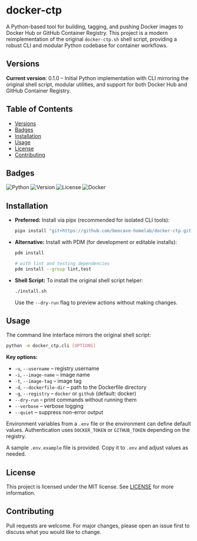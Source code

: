 # docker-ctp

A Python-based tool for building, tagging, and pushing Docker images to Docker Hub or GitHub Container Registry. This project is a modern reimplementation of the original `docker-ctp.sh` shell script, providing a robust CLI and modular Python codebase for container workflows.

## Versions

**Current version**: 0.1.0 – Initial Python implementation with CLI mirroring the original shell script, modular utilities, and support for both Docker Hub and GitHub Container Registry.

## Table of Contents

- [Versions](#versions)
- [Badges](#badges)
- [Installation](#installation)
- [Usage](#usage)
- [License](#license)
- [Contributing](#contributing)

## Badges

![Python](https://img.shields.io/badge/python-3.12%2B-blue)
![Version](https://img.shields.io/badge/version-0.1.0-blue)
![License](https://img.shields.io/badge/license-MIT-green)
![Docker](https://img.shields.io/badge/docker-supported-blue)

## Installation

- **Preferred:** Install via pipx (recommended for isolated CLI tools):

  ```bash
  pipx install "git+https://github.com/beecave-homelab/docker-ctp.git"
  ```

- **Alternative:** Install with PDM (for development or editable installs):

  ```bash
  pdm install

  # with lint and testing dependencies
  pdm install --group lint,test
  ```

- **Shell Script:** To install the original shell script helper:

  ```bash
  ./install.sh
  ```

  Use the `--dry-run` flag to preview actions without making changes.

## Usage

The command line interface mirrors the original shell script:

```bash
python -m docker_ctp.cli [OPTIONS]
```

**Key options:**

- `-u`, `--username` – registry username
- `-i`, `--image-name` – image name
- `-t`, `--image-tag` – image tag
- `-d`, `--dockerfile-dir` – path to the Dockerfile directory
- `-g`, `--registry` – `docker` or `github` (default: docker)
- `--dry-run` – print commands without running them
- `--verbose` – verbose logging
- `--quiet` – suppress non-error output

Environment variables from a `.env` file or the environment can define default values. Authentication uses `DOCKER_TOKEN` or `GITHUB_TOKEN` depending on the registry.

A sample `.env.example` file is provided. Copy it to `.env` and adjust values as needed.

## License

This project is licensed under the MIT license. See [LICENSE](LICENSE) for more information.

## Contributing

Pull requests are welcome. For major changes, please open an issue first to discuss what you would like to change.
